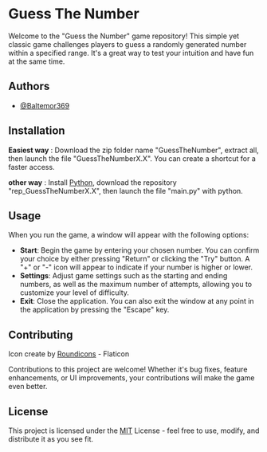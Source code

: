 
# Guess The Number 

Welcome to the "Guess the Number" game repository! This simple yet classic game challenges players to guess a randomly generated number within a specified range. It's a great way to test your intuition and have fun at the same time.


## Authors

- [@Baltemor369](https://github.com/Baltemor369)


## Installation

**Easiest way** : Download the zip folder name "GuessTheNumber", extract all, then launch the file "GuessTheNumberX.X". You can create a shortcut for a faster access.

**other way** : Install [Python](https://www.python.org/downloads/), download the repository "rep_GuessTheNumberX.X", then launch the file "main.py" with python.

    
## Usage


When you run the game, a window will appear with the following options:

- **Start**: Begin the game by entering your chosen number. You can confirm your choice by either pressing "Return" or clicking the "Try" button. A "+" or "-" icon will appear to indicate if your number is higher or lower.
- **Settings**: Adjust game settings such as the starting and ending numbers, as well as the maximum number of attempts, allowing you to customize your level of difficulty.
- **Exit**: Close the application. You can also exit the window at any point in the application by pressing the "Escape" key.


## Contributing

Icon create by [Roundicons](https://www.flaticon.com/fr/auteurs/roundicons) - Flaticon

Contributions to this project are welcome! Whether it's bug fixes, feature enhancements, or UI improvements, your contributions will make the game even better.


## License

This project is licensed under the [MIT](https://choosealicense.com/licenses/mit/) License - feel free to use, modify, and distribute it as you see fit.


